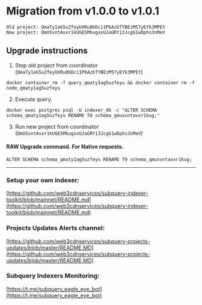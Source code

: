 # Migration from v1.0.0 to v1.0.1
```
Old project: QmaTy1aG5uZfeyUXRu8bDci1P6AzbTYBEzM57yEYk3MPEt
New project: QmUSvntAvxr1kUGESMbugxxUJaGRY13JcgG1wDphs3nMeV
```


## Upgrade instructions
 1) Stop old project from coordinator (`QmaTy1aG5uZfeyUXRu8bDci1P6AzbTYBEzM57yEYk3MPEt`)

```
docker container rm -f query_qmaty1ag5uzfeyu && docker container rm -f node_qmaty1ag5uzfeyu
```

 2) Execute query.

```
docker exec postgres psql -U indexer_db -c "ALTER SCHEMA schema_qmaty1ag5uzfeyu RENAME TO schema_qmusvntavxr1kug;"

```

 3) Run new project from coordinator (`QmUSvntAvxr1kUGESMbugxxUJaGRY13JcgG1wDphs3nMeV`)

#### RAW Upgrade command. For Native requests.
`ALTER SCHEMA schema_qmaty1ag5uzfeyu RENAME TO schema_qmusvntavxr1kug;`


___
### Setup your own indexer:

[https://github.com/web3cdnservices/subquery-indexer-toolkit/blob/mainnet/README.md](https://github.com/web3cdnservices/subquery-indexer-toolkit/blob/mainnet/README.md)

### Projects Updates Alerts channel:

[https://github.com/web3cdnservices/subquery-projects-updates/blob/master/README.MD](https://github.com/web3cdnservices/subquery-projects-updates/blob/master/README.MD)

### Subquery Indexers Monitoring:

[https://t.me/subquery_eagle_eye_bot](https://t.me/subquery_eagle_eye_bot)